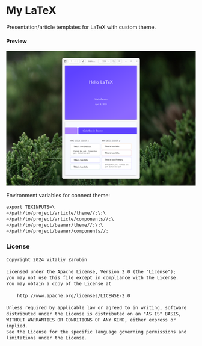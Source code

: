 My LaTeX
===================

Presentation/article templates for LaTeX with custom theme.

#### Preview

![preview_2.png](data/preview.png)

Environment variables for connect theme:

```
export TEXINPUTS=\
~/path/to/project/article/theme//:\;\
~/path/to/project/article/components//:\
~/path/to/project/beamer/theme//:\;\
~/path/to/project/beamer/components//:
```

### License

```
Copyright 2024 Vitaliy Zarubin

Licensed under the Apache License, Version 2.0 (the "License");
you may not use this file except in compliance with the License.
You may obtain a copy of the License at

    http://www.apache.org/licenses/LICENSE-2.0

Unless required by applicable law or agreed to in writing, software
distributed under the License is distributed on an "AS IS" BASIS,
WITHOUT WARRANTIES OR CONDITIONS OF ANY KIND, either express or implied.
See the License for the specific language governing permissions and
limitations under the License.
```
